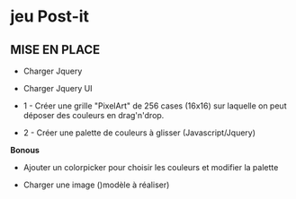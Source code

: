 # jeu Post-it

## MISE EN PLACE
* Charger Jquery 
* Charger Jquery UI

* 1 - Créer une grille "PixelArt" de 256 cases (16x16) sur laquelle on peut déposer des couleurs en drag'n'drop.

* 2 - Créer une palette de couleurs à glisser (Javascript/Jquery)


**Bonous** 
* Ajouter un colorpicker pour choisir les couleurs et modifier la palette

* Charger une image ()modèle à réaliser)




